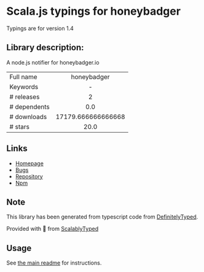 
# Scala.js typings for honeybadger

Typings are for version 1.4

## Library description:
A node.js notifier for honeybadger.io

|                    |                 |
| ------------------ | :-------------: |
| Full name          | honeybadger |
| Keywords           | - |
| # releases         | 2 |
| # dependents       | 0.0 |
| # downloads        | 17179.666666666668 |
| # stars            | 20.0 |

## Links
- [Homepage](https://github.com/honeybadger-io/honeybadger-node)
- [Bugs](https://github.com/honeybadger-io/honeybadger-node/issues)
- [Repository](https://github.com/honeybadger-io/honeybadger-node)
- [Npm](https://www.npmjs.com/package/honeybadger)
    


## Note
This library has been generated from typescript code from [DefinitelyTyped](https://definitelytyped.org).

Provided with :purple_heart: from [ScalablyTyped](https://github.com/oyvindberg/ScalablyTyped)

## Usage
See [the main readme](../../readme.md) for instructions.


